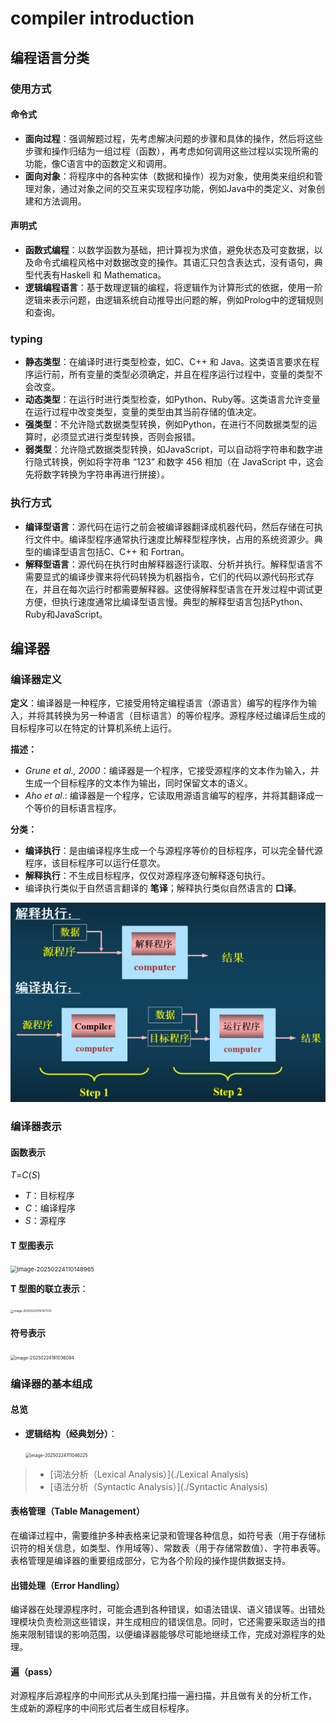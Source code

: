 # compiler introduction

## 编程语言分类

### 使用方式

#### 命令式

- **面向过程**：强调解题过程，先考虑解决问题的步骤和具体的操作，然后将这些步骤和操作归结为一组过程（函数），再考虑如何调用这些过程以实现所需的功能，像C语言中的函数定义和调用。
- **面向对象**：将程序中的各种实体（数据和操作）视为对象，使用类来组织和管理对象，通过对象之间的交互来实现程序功能，例如Java中的类定义、对象创建和方法调用。

#### 声明式

- **函数式编程**：以数学函数为基础，把计算视为求值，避免状态及可变数据，以及命令式编程风格中对数据改变的操作。其语汇只包含表达式，没有语句，典型代表有Haskell 和 Mathematica。
- **逻辑编程语言**：基于数理逻辑的编程，将逻辑作为计算形式的依据，使用一阶逻辑来表示问题，由逻辑系统自动推导出问题的解，例如Prolog中的逻辑规则和查询。

### typing

- **静态类型**：在编译时进行类型检查，如C、C++ 和 Java。这类语言要求在程序运行前，所有变量的类型必须确定，并且在程序运行过程中，变量的类型不会改变。
- **动态类型**：在运行时进行类型检查，如Python、Ruby等。这类语言允许变量在运行过程中改变类型，变量的类型由其当前存储的值决定。
- **强类型**：不允许隐式数据类型转换，例如Python，在进行不同数据类型的运算时，必须显式进行类型转换，否则会报错。
- **弱类型**：允许隐式数据类型转换，如JavaScript，可以自动将字符串和数字进行隐式转换，例如将字符串 “123” 和数字 456 相加（在 JavaScript 中，这会先将数字转换为字符串再进行拼接）。

### 执行方式

- **编译型语言**：源代码在运行之前会被编译器翻译成机器代码，然后存储在可执行文件中。编译型程序通常执行速度比解释型程序快，占用的系统资源少。典型的编译型语言包括C、C++ 和 Fortran。
- **解释型语言**：源代码在执行时由解释器逐行读取、分析并执行。解释型语言不需要显式的编译步骤来将代码转换为机器指令，它们的代码以源代码形式存在，并且在每次运行时都需要解释器。这使得解释型语言在开发过程中调试更方便，但执行速度通常比编译型语言慢。典型的解释型语言包括Python、Ruby和JavaScript。



## 编译器

### 编译器定义

**定义**：编译器是一种程序，它接受用特定编程语言（源语言）编写的程序作为输入，并将其转换为另一种语言（目标语言）的等价程序。源程序经过编译后生成的目标程序可以在特定的计算机系统上运行。

**描述：**

- *Grune et al., 2000*：编译器是一个程序，它接受源程序的文本作为输入，并生成一个目标程序的文本作为输出，同时保留文本的语义。
- *Aho et al*.: 编译器是一个程序，它读取用源语言编写的程序，并将其翻译成一个等价的目标语言程序。

**分类：**

- **编译执行**：是由编译程序生成一个与源程序等价的目标程序，可以完全替代源程序，该目标程序可以运行任意次。
- **解释执行**：不生成目标程序，仅仅对源程序逐句解释逐句执行。
- 编译执行类似于自然语言翻译的 **笔译**；解释执行类似自然语言的 **口译**。

<img src="Introduction.assets/image-20250224185245099.png" alt="image-20250224185245099" style="zoom:50%;" />

### 编译器表示

#### 函数表示

*T*=*C*(*S*)

- *T*：目标程序
- *C*：编译程序
- *S*：源程序

#### T 型图表示

<img src="G:\softwares\typora\typora 图片\Introduction\image-20250224110148965.png" alt="image-20250224110148965" style="zoom:67%;" />

**T 型图的联立表示**：

<img src="G:\softwares\typora\typora 图片\Introduction\image-20250224112147333.png" alt="image-20250224112147333" style="zoom:33%;" />

#### 符号表示

<img src="G:\softwares\typora\typora 图片\Introduction\image-20250224191036094.png" alt="image-20250224191036094" style="zoom: 50%;" />

### 编译器的基本组成

#### 总览

- **逻辑结构（经典划分）**：

  <img src="G:\softwares\typora\typora 图片\Introduction\image-20250224111046225.png" alt="image-20250224111046225" style="zoom:50%;" />

> - [词法分析（Lexical Analysis）](./Lexical Analysis)
> - [语法分析（Syntactic Analysis）](./Syntactic Analysis)

#### 表格管理（Table Management）

在编译过程中，需要维护多种表格来记录和管理各种信息，如符号表（用于存储标识符的相关信息，如类型、作用域等）、常数表（用于存储常数值）、字符串表等。表格管理是编译器的重要组成部分，它为各个阶段的操作提供数据支持。

#### 出错处理（Error Handling）

编译器在处理源程序时，可能会遇到各种错误，如语法错误、语义错误等。出错处理模块负责检测这些错误，并生成相应的错误信息。同时，它还需要采取适当的措施来限制错误的影响范围，以便编译器能够尽可能地继续工作，完成对源程序的处理。

#### 遍（pass）

对源程序后源程序的中间形式从头到尾扫描一遍扫描，并且做有关的分析工作， 生成新的源程序的中间形式后者生成目标程序。





